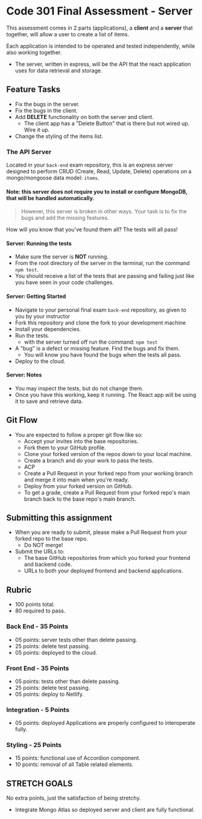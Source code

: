 # Code 301 Final Assessment - Server

This assessment comes in 2 parts (applications), a **client** and a **server** that together, will allow a user to create a list of items.

Each application is intended to be operated and tested independently, while also working together.

- The server, written in express, will be the API that the react application uses for data retrieval and storage.

## Feature Tasks

- Fix the bugs in the server.
- Fix the bugs in the client.
- Add **DELETE** functionality on both the server and client.
  - The client app has a "Delete Button" that is there but not wired up. Wire it up.
- Change the styling of the items list.

### The API Server

Located in your `back-end` exam repository, this is an express server designed to perform CRUD (Create, Read, Update, Delete) operations on a mongo/mongoose data model: `items`.

#### Note: this server does not require you to install or configure MongoDB, that will be handled automatically.

> However, this server is broken in other ways. Your task is to fix the bugs and add the missing features.

How will you know that you've found them all? The tests will all pass!

#### Server: Running the tests

- Make sure the server is **NOT** running.
- From the root directory of the server in the terminal, run the command `npm test`.
- You should receive a list of the tests that are passing and failing just like you have seen in your code challenges.

#### Server: Getting Started

- Navigate to your personal final exam `back-end` repository, as given to you by your instructor
- Fork this repository and clone the fork to your development machine
- Install your dependencies.
- Run the tests.
  - with the server turned off run the command: `npm test`
- A "bug" is a defect or missing feature. Find the bugs and fix them.
  - You will know you have found the bugs when the tests all pass.
- Deploy to the cloud.

#### Server: Notes

- You may inspect the tests, but do not change them.
- Once you have this working, keep it running. The React app will be using it to save and retrieve data.

## Git Flow

- You are expected to follow a proper git flow like so:
  - Accept your invites into the base repositories.
  - Fork them to your GitHub profile.
  - Clone your forked version of the repos down to your local machine.
  - Create a branch and do your work to pass the tests.
  - ACP
  - Create a Pull Request in your forked repo from your working branch and merge it into main when you're ready.
  - Deploy from your forked version on GitHub.
  - To get a grade, create a Pull Request from your forked repo's main branch back to the base repo's main branch.

## Submitting this assignment

- When you are ready to submit, please make a Pull Request from your forked repo to the base repo.
  - Do NOT merge!
- Submit the URLs to:
  - The base GitHub repositories from which you forked your frontend and backend code.
  - URLs to both your deployed frontend and backend applications.

## Rubric

- 100 points total.
- 80 required to pass.

### Back End - 35 Points

- 05 points: server tests other than delete passing.
- 25 points: delete test passing.
- 05 points: deployed to the cloud.

### Front End - 35 Points

- 05 points: tests other than delete passing.
- 25 points: delete test passing.
- 05 points: deploy to Netlify.

### Integration - 5 Points

- 05 points: deployed Applications are properly configured to interoperate fully.

### Styling - 25 Points

- 15 points: functional use of Accordion component.
- 10 points: removal of all Table related elements.

## STRETCH GOALS

No extra points, just the satisfaction of being stretchy.

- Integrate Mongo Atlas so deployed server and client are fully functional.
